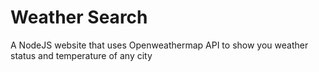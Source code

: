 # Weather Search
A NodeJS website that uses Openweathermap API to show you weather status and temperature of any city
